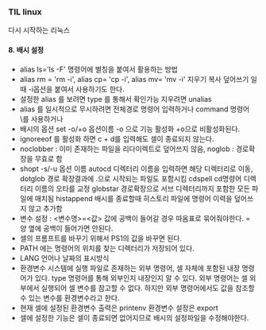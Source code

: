 ### TIL linux
다시 시작하는 리눅스 

#### 8. 배시 설정
- alias ls='ls -F' 명령어에 별칭을 붙여서 활용하는 방법
- alias rm = 'rm -i', alias cp= 'cp -i', alias mv= 'mv -i' 지우기 복사 덮어쓰기 일때 -i옵션을 붙여서 사용하기도 한다. 
- 설정한 alias 를 보려면 type 를 통해서 확인가능 지우려면 unalias
- alias 를 일시적으로 무시하려면 전체경로 명령어 입력하거나 command 명령어 \를 사용하거나
- 배시의 옵션 set -o/+o 옵션이름 -o 으로 기능 활성화 +o으로 비활성화된다. 
- ignoreeof 를 활성화 하면 c + d를 입력해도 셀이 종료되지 않는다. 
- noclobber : 이미 존재하는 파일을 리다이렉트로 덮어쓰지 않음, noglob : 경로확장을 무효로 함
- shopt -s/-u 옵션 이름 autocd 디렉터리 이름을 입력하면 해당 디렉터리로 이동, dotglob 경로 확장결과에 .으로 시작되는 파일도 포함시킴 cdspell cd명령어 디렉터리 이름의 오타를 교정 globstar 경로확장으로 서브 디렉터리까지 포함한 모든 파일에 매치됨 histappend 배시를 종료할때 히스토리 파일에 명령어 이력을 덮어쓰지 않고 추가함
- 변수 설정 : <변수명>=<값> 값에 공백이 들어갈 경우 따옴표로 묶어줘야한다. = 양 옆에 공백이 들어가면 안된다.
- 셀의 프롬프트를 바꾸기 위해서 PS1의 값을 바꾸면 된다. 
- PATH 에는 명령어의 위치를 찾는 디렉터리가 저장되어 있다. 
- LANG 언어나 날짜의 표시방식
- 환경변수 시스템에 실행 파일로 존재하는 외부 명령어, 셀 자체에 포함된 내장 명령어가 있다. type 명령어를 통해 외부인지 내장인지 알 수 있다. 외부 명령어는 셀 외부에서 실행되어 셀 변수를 참고할 수 없다. 하지만 외부 명령어에서도 값을 참조할 수 있는 변수를 환경변수라고 한다. 
- 현재 셀에 설정된 환경변수 출력은 printenv 환경변수 설정은 export 
- 셀에 설정한 기능은 셀이 종료되면 없어지므로 배시의 설정파일을 수정해야한다. 